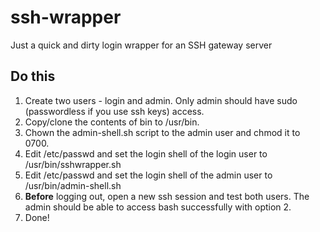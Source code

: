 # ssh-wrapper
Just a quick and dirty login wrapper for an SSH gateway server 

## Do this
1.	Create two users - login and admin. Only admin should have sudo (passwordless if you use ssh keys) access.
2.	Copy/clone the contents of bin to /usr/bin.
3.	Chown the admin-shell.sh script to the admin user and chmod it to 0700.
4.	Edit /etc/passwd and set the login shell of the login user to /usr/bin/sshwrapper.sh
5.	Edit /etc/passwd and set the login shell of the admin user to /usr/bin/admin-shell.sh
6. **Before** logging out, open a new ssh session and test both users. The admin should be able to access bash successfully with option 2.
7. Done!
